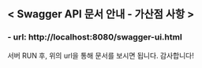 ## < Swagger API 문서 안내 - 가산점 사항 >
### <strong>- url</strong>: http://localhost:8080/swagger-ui.html
서버 RUN 후, 위의 url을 통해 문서를 보시면 됩니다. 감사합니다!